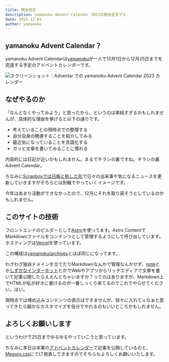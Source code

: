 ```yaml
---
title: 開会宣言
description: yamanoku Advent Calendar 2023の開会宣言です
date: 2023-12-01
author: yamanoku
---
```


## yamanoku Advent Calendar？

yamanoku Advent Calendarは[yamanoku](https://yamanoku.net)が一人で12月1日から12月25日までを完遂する予定のアドベントカレンダーです。

![スクリーンショット：Adventar での yamanoku Advent Calendar 2023 カレンダー](https://i.gyazo.com/128f1c97d825d7f6e086a8fe27691bd0.png)

## なぜやるのか

「なんとなくやってみよう」と思ったから、というのは単純すぎるかもしれませんが、具体的な理由を挙げると以下の通りです。

- 考えていることの現時点での整理する
- 自分自身の関連することを紹介してみる
- 最近気になっていることを言語化する
- ガッと文章を書いてみることに慣れる

内容的には日記が近いかもしれません。まるでチラシの裏ですね。チラシの裏Advent Calendar。

ちなみに[Scrapboxでは日報と称した形](https://scrapbox.io/yamanoku/nippo-2023)で日々の出来事や気になるニュースを更新していきますがそちらとは別軸でやっていくイメージです。

今年はあまり活動ができなかったので、12月にそれを取り戻そうとしているのかもしれません。

## このサイトの技術

フロントエンドのビルダーとして[Astro](https://astro.build/)を使ってます。Astro ContentでMarkdownファイルをコンテンツとして管理するようにして呼び出しています。ホスティングは[Vercel](https://vercel.com/)を使っています。

この構成は[yamanoku/archives](https://github.com/yamanoku/archives/)とほぼ同じになってます。

わざわざ独自ドメインを立てたりMarkdownなんかで管理なんかせず、[note](https://note.com/)とか[しずかなインターネット](https://sizu.me/)とかでWebやアプリからリッチエディアで文章を書いて記事公開したらええんとちゃいますか？ってのはありますが、Markdown上でHTMLが私が好きに書けるのが一番しっくり来てるのでこれでやらせてください。はい。

現時点では埋め込みコンテンツの表示はできませんが、徐々に入れてぇなぁと思ってきたら細かなカスタマイズを自分でやれるのもいいところかもしれません。

## よろしくお願いします

というわけで25日までゆるゆるやっていこうと思っています。

ちなみに本日は本業の[アドベントカレンダー](https://qiita.com/advent-calendar/2023/crowdworks)で記事を公開しているのと、[Meguro.css](https://megurocss.connpass.com/event/300400/)にてLT発表してきますのでそちらもよろしくお願いいたします。
